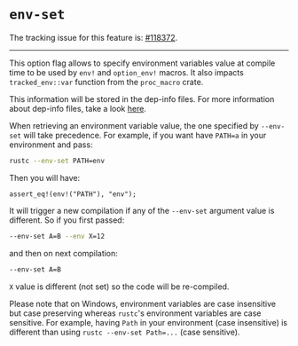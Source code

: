 # `env-set`

The tracking issue for this feature is: [#118372](https://github.com/rust-lang/rust/issues/118372).

------------------------

This option flag allows to specify environment variables value at compile time to be
used by `env!` and `option_env!` macros. It also impacts `tracked_env::var` function
from the `proc_macro` crate.

This information will be stored in the dep-info files. For more information about
dep-info files, take a look [here](https://doc.rust-lang.org/cargo/guide/build-cache.html#dep-info-files).

When retrieving an environment variable value, the one specified by `--env-set` will take
precedence. For example, if you want have `PATH=a` in your environment and pass:

```bash
rustc --env-set PATH=env
```

Then you will have:

```rust,no_run
assert_eq!(env!("PATH"), "env");
```

It will trigger a new compilation if any of the `--env-set` argument value is different.
So if you first passed:

```bash
--env-set A=B --env X=12
```

and then on next compilation:

```bash
--env-set A=B
```

`X` value is different (not set) so the code will be re-compiled.

Please note that on Windows, environment variables are case insensitive but case
preserving whereas `rustc`'s environment variables are case sensitive. For example,
having `Path` in your environment (case insensitive) is different than using
`rustc --env-set Path=...` (case sensitive).
